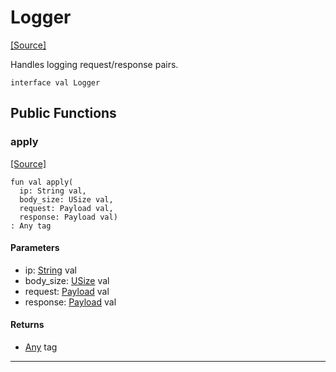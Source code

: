 # Logger
<span class="source-link">[[Source]](src/http/server_notify.md#L1)</span>

Handles logging request/response pairs.


```pony
interface val Logger
```

## Public Functions

### apply
<span class="source-link">[[Source]](src/http/server_notify.md#L5)</span>


```pony
fun val apply(
  ip: String val,
  body_size: USize val,
  request: Payload val,
  response: Payload val)
: Any tag
```
#### Parameters

*   ip: [String](builtin-String.md) val
*   body_size: [USize](builtin-USize.md) val
*   request: [Payload](http-Payload.md) val
*   response: [Payload](http-Payload.md) val

#### Returns

* [Any](builtin-Any.md) tag

---

